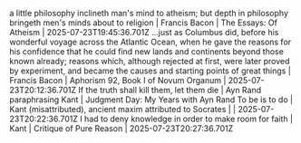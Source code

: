 a little philosophy inclineth man's mind to atheism; but depth in philosophy bringeth men's minds about to religion | Francis Bacon | The Essays: Of Atheism | 2025-07-23T19:45:36.701Z
…just as Columbus did, before his wonderful voyage across the Atlantic Ocean, when he gave the reasons for his confidence that he could find new lands and continents beyond those known already; reasons which, although rejected at first, were later proved by experiment, and became the causes and starting points of great things | Francis Bacon | Aphorism 92, Book I of Novum Organum | 2025-07-23T20:12:36.701Z
If the truth shall kill them, let them die | Ayn Rand paraphrasing Kant | Judgment Day: My Years with Ayn Rand
To be is to do | Kant (misattributed), ancient maxim attributed to Socrates | | 2025-07-23T20:22:36.701Z
I had to deny knowledge in order to make room for faith | Kant | Critique of Pure Reason | 2025-07-23T20:27:36.701Z